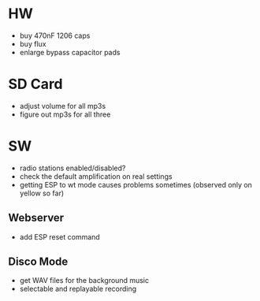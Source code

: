 # HW

- buy 470nF 1206 caps
- buy flux
- enlarge bypass capacitor pads

# SD Card 

- adjust volume for all mp3s
- figure out mp3s for all three

# SW

- radio stations enabled/disabled?
- check the default amplification on real settings
- getting ESP to wt mode causes problems sometimes (observed only on yellow so far)

## Webserver

- add ESP reset command

## Disco Mode

- get WAV files for the background music
- selectable and replayable recording